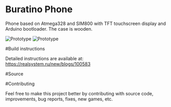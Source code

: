 # Buratino Phone
Phone based on Atmega328 and SIM800 with TFT touchscreen display and Arduino bootloader. The case is wooden.

![Prototype](https://realsystem.ru/new/sites/default/files/imagecache/product/img_20190531_194437.jpg)
![Prototype](https://realsystem.ru/new/sites/default/files/imagecache/galleryformatter_slide/img_20190523_203713.jpg)

#Build instructions

Detailed instructions are available at: 
https://realsystem.ru/new/blogs/100583

#Source


#Contributing

Feel free to make this project better by contributing with source code, improvements, bug reports, fixes, new games, etc.
